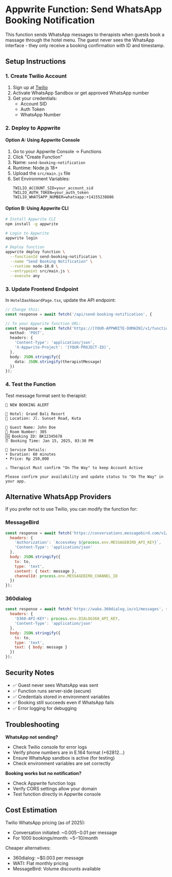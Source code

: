 # Appwrite Function: Send WhatsApp Booking Notification

This function sends WhatsApp messages to therapists when guests book a massage through the hotel menu. The guest never sees the WhatsApp interface - they only receive a booking confirmation with ID and timestamp.

## Setup Instructions

### 1. Create Twilio Account
1. Sign up at [Twilio](https://www.twilio.com)
2. Activate WhatsApp Sandbox or get approved WhatsApp number
3. Get your credentials:
   - Account SID
   - Auth Token
   - WhatsApp Number

### 2. Deploy to Appwrite

#### Option A: Using Appwrite Console
1. Go to your Appwrite Console → Functions
2. Click "Create Function"
3. Name: `send-booking-notification`
4. Runtime: Node.js 18+
5. Upload the `src/main.js` file
6. Set Environment Variables:
   ```
   TWILIO_ACCOUNT_SID=your_account_sid
   TWILIO_AUTH_TOKEN=your_auth_token
   TWILIO_WHATSAPP_NUMBER=whatsapp:+14155238886
   ```

#### Option B: Using Appwrite CLI
```bash
# Install Appwrite CLI
npm install -g appwrite

# Login to Appwrite
appwrite login

# Deploy function
appwrite deploy function \
  --functionId send-booking-notification \
  --name "Send Booking Notification" \
  --runtime node-18.0 \
  --entrypoint src/main.js \
  --execute any
```

### 3. Update Frontend Endpoint

In `HotelDashboardPage.tsx`, update the API endpoint:

```typescript
// Change this:
const response = await fetch('/api/send-booking-notification', {

// To your Appwrite function URL:
const response = await fetch('https://[YOUR-APPWRITE-DOMAIN]/v1/functions/[FUNCTION-ID]/executions', {
  method: 'POST',
  headers: {
    'Content-Type': 'application/json',
    'X-Appwrite-Project': '[YOUR-PROJECT-ID]',
  },
  body: JSON.stringify({
    data: JSON.stringify(therapistMessage)
  })
});
```

### 4. Test the Function

Test message format sent to therapist:
```
🏨 NEW BOOKING ALERT

📍 Hotel: Grand Bali Resort
📌 Location: Jl. Sunset Road, Kuta

👤 Guest Name: John Doe
🚪 Room Number: 305
🆔 Booking ID: BK12345678
⏰ Booking Time: Jan 15, 2025, 03:30 PM

💆 Service Details:
• Duration: 60 minutes
• Price: Rp 250,000

⚠️ Therapist Must confirm "On The Way" to keep Account Active

Please confirm your availability and update status to "On The Way" in your app.
```

## Alternative WhatsApp Providers

If you prefer not to use Twilio, you can modify the function for:

### MessageBird
```javascript
const response = await fetch('https://conversations.messagebird.com/v1/send', {
  headers: {
    'Authorization': `AccessKey ${process.env.MESSAGEBIRD_API_KEY}`,
    'Content-Type': 'application/json'
  },
  body: JSON.stringify({
    to: to,
    type: 'text',
    content: { text: message },
    channelId: process.env.MESSAGEBIRD_CHANNEL_ID
  })
});
```

### 360dialog
```javascript
const response = await fetch('https://waba.360dialog.io/v1/messages', {
  headers: {
    'D360-API-KEY': process.env.DIALOG360_API_KEY,
    'Content-Type': 'application/json'
  },
  body: JSON.stringify({
    to: to,
    type: 'text',
    text: { body: message }
  })
});
```

## Security Notes

- ✅ Guest never sees WhatsApp was sent
- ✅ Function runs server-side (secure)
- ✅ Credentials stored in environment variables
- ✅ Booking still succeeds even if WhatsApp fails
- ✅ Error logging for debugging

## Troubleshooting

**WhatsApp not sending?**
- Check Twilio console for error logs
- Verify phone numbers are in E.164 format (+62812...)
- Ensure WhatsApp sandbox is active (for testing)
- Check environment variables are set correctly

**Booking works but no notification?**
- Check Appwrite function logs
- Verify CORS settings allow your domain
- Test function directly in Appwrite console

## Cost Estimation

Twilio WhatsApp pricing (as of 2025):
- Conversation initiated: ~$0.005-$0.01 per message
- For 1000 bookings/month: ~$5-$10/month

Cheaper alternatives:
- 360dialog: ~$0.003 per message
- WATI: Flat monthly pricing
- MessageBird: Volume discounts available
